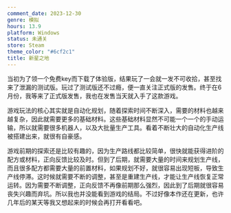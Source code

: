 ```yaml
---
comment_date: 2023-12-30
genre: 模拟
hours: 13.9
platform: Windows
status: 未通关
store: Steam
theme_color: "#6cf2c1"
title: 新星之地
---
```

当初为了领一个免费key而下载了体验版，结果玩了一会就一发不可收拾，甚至找来了泄漏的测试版。玩过了测试版还不过瘾，便一直关注正式版的发售。终于在6月份，我等来了正式版发售，我也在发售当天就入手了这款游戏。

游戏玩法的核心其实就是自动化规划，随着探索时间不断深入，需要的材料也越来越复杂，因此就需要更多的基础材料。这些基础材料显然不可能一个一个的手动运输，所以就需要很多机器人，以及大批量生产工具。看着不断壮大的自动化生产线被搭建出来，就很有自豪感。

游戏前期的探索还是比较有趣的，因为生产路线都比较简单，很快就能获得进阶的配方或材料，正向反馈比较及时。但到了后期，就需要大量的时间来规划生产线，而且很多配方都需要大量的前置材料，如果规划不好，就很容易出现短板，导致生产线停滞。这时候就需要不断的调整，甚至是重建生产线，才能让生产线恢复正常运转。因为需要不断调整，正向反馈不再像前期那么强烈，因此到了后期就很容易丧失兴趣而弃坑。所以我也并没能看到游戏的结局。不过好像本作还在更新，也许几年后的某天等我又想起来的时候会再打开看看吧。
